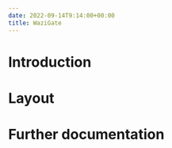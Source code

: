 ```yaml
---
date: 2022-09-14T9:14:00+00:00
title: WaziGate
---
```


# Introduction


# Layout


# Further documentation


